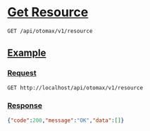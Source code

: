 # [Get Resource]()

```bash
GET /api/otomax/v1/resource
```

## [Example]()

### [Request]()

```bash
GET http://localhost/api/otomax/v1/resource
```

### [Response]()

```json
{"code":200,"message":"OK","data":[]}
```